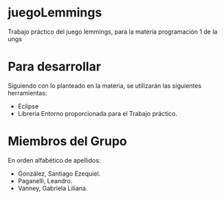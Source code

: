 # juegoLemmings
Trabajo práctico del juego lemmings, para la materia programación 1 de la ungs

# Para desarrollar
Siguiendo con lo planteado en la materia, se utilizarán las siguientes herramientas:
* Eclipse
* Libreria Entorno proporcionada para el Trabajo práctico.

# Miembros del Grupo
En orden alfabético de apellidos:
* González, Santiago Ezequiel.
* Paganelli, Leandro.
* Vanney, Gabriela Liliana.
